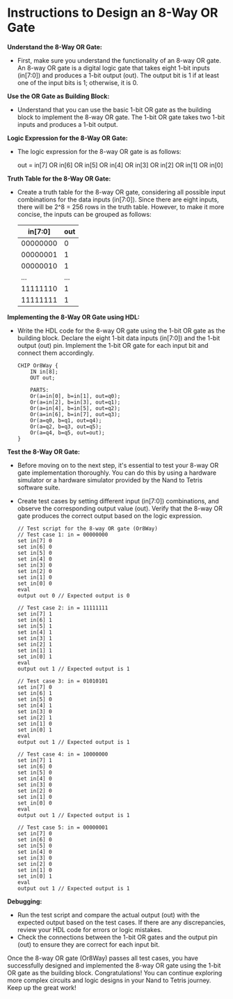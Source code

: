 # Instructions to Design an 8-Way OR Gate

**Understand the 8-Way OR Gate:**

- First, make sure you understand the functionality of an 8-way OR gate. An 8-way OR gate is a digital logic gate that takes eight 1-bit inputs (in[7:0]) and produces a 1-bit output (out). The output bit is 1 if at least one of the input bits is 1; otherwise, it is 0.

**Use the OR Gate as Building Block:**

- Understand that you can use the basic 1-bit OR gate as the building block to implement the 8-way OR gate. The 1-bit OR gate takes two 1-bit inputs and produces a 1-bit output.

**Logic Expression for the 8-Way OR Gate:**

- The logic expression for the 8-way OR gate is as follows:

    out = in[7] OR in[6] OR in[5] OR in[4] OR in[3] OR in[2] OR in[1] OR in[0]

**Truth Table for the 8-Way OR Gate:**

- Create a truth table for the 8-way OR gate, considering all possible input combinations for the data inputs (in[7:0]). Since there are eight inputs, there will be 2^8 = 256 rows in the truth table. However, to make it more concise, the inputs can be grouped as follows:

    |  in[7:0] | out  |
    |-----------------|- 
    | 00000000 |  0   |
    | 00000001 |  1   |
    | 00000010 |  1   |
    | ...      |  ... |
    | 11111110 |  1   |
    | 11111111 |  1   |

**Implementing the 8-Way OR Gate using HDL:**

- Write the HDL code for the 8-way OR gate using the 1-bit OR gate as the building block. Declare the eight 1-bit data inputs (in[7:0]) and the 1-bit output (out) pin. Implement the 1-bit OR gate for each input bit and connect them accordingly.

    ```hdl
    CHIP Or8Way {
        IN in[8];
        OUT out;

        PARTS:
        Or(a=in[0], b=in[1], out=q0);
        Or(a=in[2], b=in[3], out=q1);
        Or(a=in[4], b=in[5], out=q2);
        Or(a=in[6], b=in[7], out=q3);
        Or(a=q0, b=q1, out=q4);
        Or(a=q2, b=q3, out=q5);
        Or(a=q4, b=q5, out=out);
    }
    ```

**Test the 8-Way OR Gate:**

- Before moving on to the next step, it's essential to test your 8-way OR gate implementation thoroughly. You can do this by using a hardware simulator or a hardware simulator provided by the Nand to Tetris software suite.
- Create test cases by setting different input (in[7:0]) combinations, and observe the corresponding output value (out). Verify that the 8-way OR gate produces the correct output based on the logic expression.

    ```hdl
    // Test script for the 8-way OR gate (Or8Way)
    // Test case 1: in = 00000000
    set in[7] 0
    set in[6] 0
    set in[5] 0
    set in[4] 0
    set in[3] 0
    set in[2] 0
    set in[1] 0
    set in[0] 0
    eval
    output out 0 // Expected output is 0

    // Test case 2: in = 11111111
    set in[7] 1
    set in[6] 1
    set in[5] 1
    set in[4] 1
    set in[3] 1
    set in[2] 1
    set in[1] 1
    set in[0] 1
    eval
    output out 1 // Expected output is 1

    // Test case 3: in = 01010101
    set in[7] 0
    set in[6] 1
    set in[5] 0
    set in[4] 1
    set in[3] 0
    set in[2] 1
    set in[1] 0
    set in[0] 1
    eval
    output out 1 // Expected output is 1

    // Test case 4: in = 10000000
    set in[7] 1
    set in[6] 0
    set in[5] 0
    set in[4] 0
    set in[3] 0
    set in[2] 0
    set in[1] 0
    set in[0] 0
    eval
    output out 1 // Expected output is 1

    // Test case 5: in = 00000001
    set in[7] 0
    set in[6] 0
    set in[5] 0
    set in[4] 0
    set in[3] 0
    set in[2] 0
    set in[1] 0
    set in[0] 1
    eval
    output out 1 // Expected output is 1
    ```

**Debugging:**

- Run the test script and compare the actual output (out) with the expected output based on the test cases. If there are any discrepancies, review your HDL code for errors or logic mistakes.
- Check the connections between the 1-bit OR gates and the output pin (out) to ensure they are correct for each input bit.

Once the 8-way OR gate (Or8Way) passes all test cases, you have successfully designed and implemented the 8-way OR gate using the 1-bit OR gate as the building block. Congratulations! You can continue exploring more complex circuits and logic designs in your Nand to Tetris journey. Keep up the great work!
